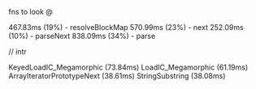 fns to look @

467.83ms (19%) - resolveBlockMap
570.99ms (23%) - next
252.09ms (10%) - parseNext
838.09ms (34%) - parse

// intr

KeyedLoadIC_Megamorphic (73.84ms)
LoadIC_Megamorphic (61.19ms)
ArrayIteratorPrototypeNext (38.61ms)
StringSubstring (38.08ms)
